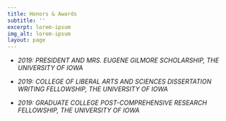 ```yaml
---
title: Honors & Awards
subtitle: ''
excerpt: lorem-ipsum
img_alt: lorem-ipsum
layout: page
---
```

*   *2019: PRESIDENT AND MRS. EUGENE GILMORE SCHOLARSHIP, THE UNIVERSITY OF IOWA*

*   *2019: COLLEGE OF LIBERAL ARTS AND SCIENCES DISSERTATION WRITING FELLOWSHIP, THE UNIVERSITY OF IOWA*

*   *2019: GRADUATE COLLEGE POST-COMPREHENSIVE RESEARCH FELLOWSHIP, THE UNIVERSITY OF IOWA*
